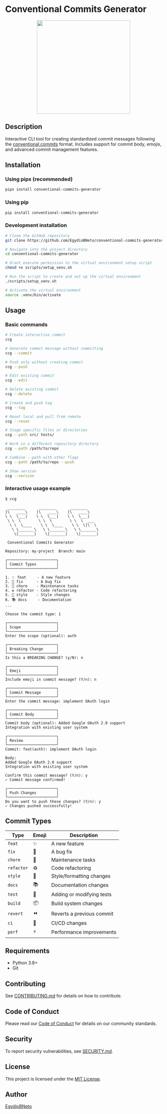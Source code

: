 # Conventional Commits Generator

<div align="center">
<img src="https://github.com/EgydioBNeto/conventional-commits-generator/assets/84047984/53f38934-16bb-40f6-aff7-a5800c4bd706" width="300px"/>
</div>

## Description

Interactive CLI tool for creating standardized commit messages following the [conventional commits](https://www.conventionalcommits.org/) format. Includes support for commit body, emojis, and advanced commit management features.

## Installation

### Using pipx (recommended)
```bash
pipx install conventional-commits-generator
```

### Using pip
```bash
pip install conventional-commits-generator
```

### Development installation
```bash
# Clone the GitHub repository
git clone https://github.com/EgydioBNeto/conventional-commits-generator.git

# Navigate into the project directory
cd conventional-commits-generator

# Grant execute permission to the virtual environment setup script
chmod +x scripts/setup_venv.sh

# Run the script to create and set up the virtual environment
./scripts/setup_venv.sh

# Activate the virtual environment
source .venv/bin/activate
```

## Usage

### Basic commands

```bash
# Create interactive commit
ccg

# Generate commit message without committing
ccg --commit

# Push only without creating commit
ccg --push

# Edit existing commit
ccg --edit

# Delete existing commit
ccg --delete

# Create and push tag
ccg --tag

# Reset local and pull from remote
ccg --reset

# Stage specific files or directories
ccg --path src/ tests/

# Work in a different repository directory
ccg --path /path/to/repo

# Combine --path with other flags
ccg --path /path/to/repo --push

# Show version
ccg --version
```

### Interactive usage example

```
$ ccg

 ________      ________      ________
|\   ____\    |\   ____\    |\   ____\
\ \  \___|    \ \  \___|    \ \  \___|
 \ \  \        \ \  \        \ \  \  ___
  \ \  \____    \ \  \____    \ \  \|\  \
   \ \_______\   \ \_______\   \ \_______\
    \|_______|    \|_______|    \|_______|

 Conventional Commits Generator

Repository: my-project  Branch: main

┌──────────────────────┐
│ Commit Types         │
└──────────────────────┘

1. ✨ feat     - A new feature
2. 🐛 fix      - A bug fix
3. 🔧 chore    - Maintenance tasks
4. ♻️ refactor - Code refactoring
5. 💄 style    - Style changes
6. 📚 docs     - Documentation
...

Choose the commit type: 1

┌──────────────────────┐
│ Scope                │
└──────────────────────┘
Enter the scope (optional): auth

┌──────────────────────┐
│ Breaking Change      │
└──────────────────────┘
Is this a BREAKING CHANGE? (y/N): n

┌──────────────────────┐
│ Emoji                │
└──────────────────────┘
Include emoji in commit message? (Y/n): n

┌──────────────────────┐
│ Commit Message       │
└──────────────────────┘
Enter the commit message: implement OAuth login

┌──────────────────────┐
│ Commit Body          │
└──────────────────────┘
Commit body (optional): Added Google OAuth 2.0 support
Integration with existing user system

┌──────────────────────┐
│ Review               │
└──────────────────────┘
Commit: feat(auth): implement OAuth login

Body:
Added Google OAuth 2.0 support
Integration with existing user system

Confirm this commit message? (Y/n): y
✓ Commit message confirmed!

┌──────────────────────┐
│ Push Changes         │
└──────────────────────┘
Do you want to push these changes? (Y/n): y
✓ Changes pushed successfully!
```

## Commit Types

| Type | Emoji | Description |
|------|-------|-------------|
| `feat` | ✨ | A new feature |
| `fix` | 🐛 | A bug fix |
| `chore` | 🔧 | Maintenance tasks |
| `refactor` | ♻️ | Code refactoring |
| `style` | 💄 | Style/formatting changes |
| `docs` | 📚 | Documentation changes |
| `test` | 🧪 | Adding or modifying tests |
| `build` | 📦 | Build system changes |
| `revert` | ⏪ | Reverts a previous commit |
| `ci` | 👷 | CI/CD changes |
| `perf` | ⚡ | Performance improvements |

## Requirements

- Python 3.8+
- Git

## Contributing

See [CONTRIBUTING.md](.github/CONTRIBUTING.md) for details on how to contribute.

## Code of Conduct

Please read our [Code of Conduct](.github/CODE_OF_CONDUCT.md) for details on our community standards.

## Security

To report security vulnerabilities, see [SECURITY.md](.github/SECURITY.md).

## License

This project is licensed under the [MIT License](LICENSE).

## Author

[EgydioBNeto](https://github.com/EgydioBNeto)
